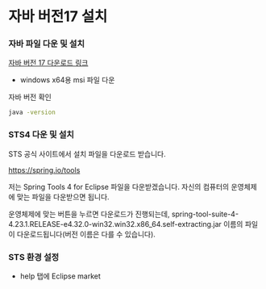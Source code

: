 # 자바 버전17 설치

### 자바 파일 다운 및 설치

[자바 버전 17 다운로드 링크](https://docs.aws.amazon.com/corretto/latest/corretto-17-ug/downloads-list.html)

- windows x64용 msi 파일 다운

자바 버전 확인

```bash
java -version
```

### STS4 다운 및 설치

STS 공식 사이트에서 설치 파일을 다운로드 받습니다.

https://spring.io/tools

저는 Spring Tools 4 for Eclipse 파일을 다운받겠습니다.
자신의 컴퓨터의 운영체제에 맞는 파일을 다운받으면 됩니다.

운영체제에 맞는 버튼을 누르면 다운로드가 진행되는데, spring-tool-suite-4-4.23.1.RELEASE-e4.32.0-win32.win32.x86_64.self-extracting.jar 이름의 파일이 다운로드됩니다(버전 이름은 다를 수 있습니다).

### STS 환경 설정

- help 탭에 Eclipse market
